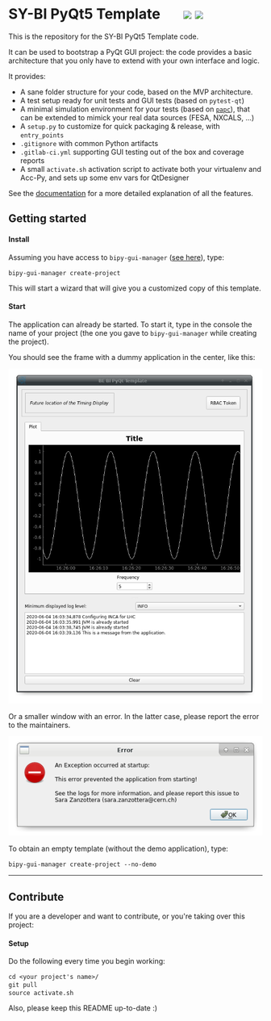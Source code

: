 # SY-BI PyQt5 Template    &nbsp; &nbsp; &nbsp; ![](https://gitlab.cern.ch/bisw-python/sy-bi-pyqt-template/badges/master/coverage.svg)  ![](https://gitlab.cern.ch/bisw-python/sy-bi-pyqt-template/badges/master/pipeline.svg)

This is the repository for the SY-BI PyQt5 Template code.

It can be used to bootstrap a PyQt GUI project: the code provides a basic
architecture that you only have to extend with your own interface and logic. 

It provides:
- A sane folder structure for your code, based on the MVP architecture.
- A test setup ready for unit tests and GUI tests (based on `pytest-qt`)
- A minimal simulation environment for your tests (based on 
[`papc`](https://gitlab.cern.ch/pelson/papc)), 
that can be extended to mimick your real data sources (FESA, NXCALS, ...)
- A `setup.py` to customize for quick packaging & release, with `entry_points`
- `.gitignore` with common Python artifacts
- `.gitlab-ci.yml` supporting GUI testing out of the box and coverage reports
- A small `activate.sh` activation script to activate both your virtualenv and Acc-Py, and
sets up some env vars for QtDesigner

See the [documentation](https://acc-py.web.cern.ch/gitlab/szanzott/pyqt-mega-tutorial-for-sy-bi/docs/master/fast/5-project-structure.html)
for a more detailed explanation of all the features.

## Getting started

#### Install
Assuming you have access to `bipy-gui-manager` ([see here](https://gitlab.cern.ch/bisw-python/bipy-gui-manager)),
type:
```
bipy-gui-manager create-project
```
This will start a wizard that will give you a customized copy of this template.

#### Start
The application can already be started. To start it, type in the console the name of your project
(the one you gave to `bipy-gui-manager` while creating the project).

You should see the frame with a dummy application in the center, like this:

![](images/pyqt-template.gif)

Or a smaller window with an error. In the latter case, please report the error 
to the maintainers.

![](images/pyqt-error.png)

To obtain an empty template (without the demo application), type:
```
bipy-gui-manager create-project --no-demo
```

-------------------------------

## Contribute
If you are a developer and want to contribute, or you're taking over this project:

#### Setup
Do the following every time you begin working:
```
cd <your project's name>/
git pull
source activate.sh
```

Also, please keep this README up-to-date :)
